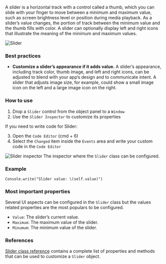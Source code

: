 A slider is a horizontal track with a control called a thumb, which you can slide with your finger to move between a minimum and maximum value, such as screen brightness level or position during media playback. As a slider’s value changes, the portion of track between the minimum value and the thumb fills with color. A slider can optionally display left and right icons that illustrate the meaning of the minimum and maximum values.

![Slider](images/slider1.png)

### Best practices
* **Customize a slider’s appearance if it adds value.** A slider’s appearance, including track color, thumb image, and left and right icons, can be adjusted to blend with your app’s design and to communicate intent. A slider that adjusts image size, for example, could show a small image icon on the left and a large image icon on the right.

### How to use
1. Drop a `Slider` control from the object panel to a `Window`
2. Use the `Slider Inspector` to customize its properties

If you need to write code for Slider:

3. Open the `Code Editor` (cmd + 6)
4. Select the `Changed` item inside the `Events` area and write your custom code in the `Code Editor`

![`Slider` inspector](images/slider2.png)
The inspector where the `Slider` class can be configured.

### Example
```
Console.write("Slider value: \(self.value)")
```

### Most important properties
Several UI aspects can be configured in the `Slider` class but the values related properties are the most populars to be configured.
- `Value`: The slider’s current value.
- `Maximum`: The maximum value of the slider.
- `Minumum`: The minimum value of the slider.

### References
[Slider class reference](../classes/Slider.html) contains a complete list of properties and methods that can be used to customize a `Slider` object.
